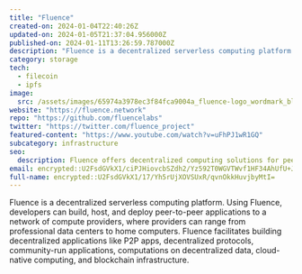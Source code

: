 ```yaml
---
title: "Fluence"
created-on: 2024-01-04T22:40:26Z
updated-on: 2024-01-05T21:37:04.956000Z
published-on: 2024-01-11T13:26:59.787000Z
description: "Fluence is a decentralized serverless computing platform."
category: storage
tech:
  - filecoin
  - ipfs
image:
  src: /assets/images/65974a3978ec3f84fca9004a_fluence-logo_wordmark_black.png
website: "https://fluence.network"
repo: "https://github.com/fluencelabs"
twitter: "https://twitter.com/fluence_project"
featured-content: "https://www.youtube.com/watch?v=uFhPJ1wR1GQ"
subcategory: infrastructure
seo:
  description: Fluence offers decentralized computing solutions for peer-to-peer applications.
email: encrypted::U2FsdGVkX1/ciPJHiovcbSZdh2/Yz592T0WGVTWvf1HF34AhUfU+JLh5xfT43Wnj
full-name: encrypted::U2FsdGVkX1/17/Yh5rUjXOVSUxR/qvnOkkHuvjbyMtI=
---
```


Fluence is a decentralized serverless computing platform. Using Fluence, developers can build, host, and deploy peer-to-peer applications to a network of compute providers, where providers can range from professional data centers to home computers. Fluence facilitates building decentralized applications like P2P apps, decentralized protocols, community-run applications, computations on decentralized data, cloud-native computing, and blockchain infrastructure.
